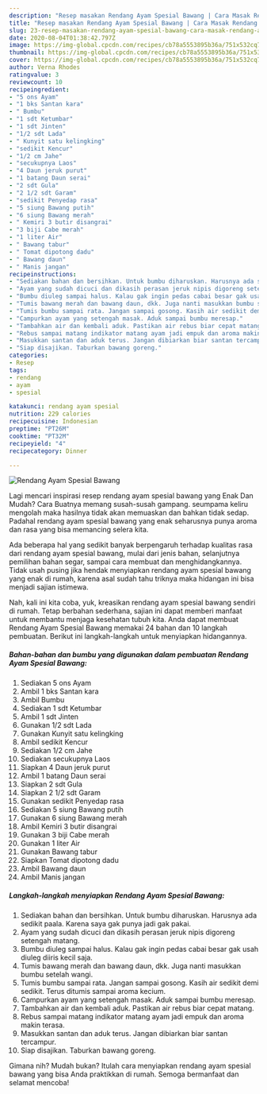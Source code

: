 ```yaml
---
description: "Resep masakan Rendang Ayam Spesial Bawang | Cara Masak Rendang Ayam Spesial Bawang Yang Bisa Manjain Lidah"
title: "Resep masakan Rendang Ayam Spesial Bawang | Cara Masak Rendang Ayam Spesial Bawang Yang Bisa Manjain Lidah"
slug: 23-resep-masakan-rendang-ayam-spesial-bawang-cara-masak-rendang-ayam-spesial-bawang-yang-bisa-manjain-lidah
date: 2020-08-04T01:38:42.797Z
image: https://img-global.cpcdn.com/recipes/cb78a5553895b36a/751x532cq70/rendang-ayam-spesial-bawang-foto-resep-utama.jpg
thumbnail: https://img-global.cpcdn.com/recipes/cb78a5553895b36a/751x532cq70/rendang-ayam-spesial-bawang-foto-resep-utama.jpg
cover: https://img-global.cpcdn.com/recipes/cb78a5553895b36a/751x532cq70/rendang-ayam-spesial-bawang-foto-resep-utama.jpg
author: Verna Rhodes
ratingvalue: 3
reviewcount: 10
recipeingredient:
- "5 ons Ayam"
- "1 bks Santan kara"
- " Bumbu"
- "1 sdt Ketumbar"
- "1 sdt Jinten"
- "1/2 sdt Lada"
- " Kunyit satu kelingking"
- "sedikit Kencur"
- "1/2 cm Jahe"
- "secukupnya Laos"
- "4 Daun jeruk purut"
- "1 batang Daun serai"
- "2 sdt Gula"
- "2 1/2 sdt Garam"
- "sedikit Penyedap rasa"
- "5 siung Bawang putih"
- "6 siung Bawang merah"
- " Kemiri 3 butir disangrai"
- "3 biji Cabe merah"
- "1 liter Air"
- " Bawang tabur"
- " Tomat dipotong dadu"
- " Bawang daun"
- " Manis jangan"
recipeinstructions:
- "Sediakan bahan dan bersihkan. Untuk bumbu diharuskan. Harusnya ada sedikit paala. Karena saya gak punya jadi gak pakai."
- "Ayam yang sudah dicuci dan dikasih perasan jeruk nipis digoreng setengah matang."
- "Bumbu diuleg sampai halus. Kalau gak ingin pedas cabai besar gak usah diuleg diiris kecil saja."
- "Tumis bawang merah dan bawang daun, dkk. Juga nanti masukkan bumbu setelah wangi."
- "Tumis bumbu sampai rata. Jangan sampai gosong. Kasih air sedikit demi sedikit. Terus ditumis sampai aroma kecium."
- "Campurkan ayam yang setengah masak. Aduk sampai bumbu meresap."
- "Tambahkan air dan kembali aduk. Pastikan air rebus biar cepat matang."
- "Rebus sampai matang indikator matang ayam jadi empuk dan aroma makin terasa."
- "Masukkan santan dan aduk terus. Jangan dibiarkan biar santan tercampur."
- "Siap disajikan. Taburkan bawang goreng."
categories:
- Resep
tags:
- rendang
- ayam
- spesial

katakunci: rendang ayam spesial 
nutrition: 229 calories
recipecuisine: Indonesian
preptime: "PT26M"
cooktime: "PT32M"
recipeyield: "4"
recipecategory: Dinner

---
```



![Rendang Ayam Spesial Bawang](https://img-global.cpcdn.com/recipes/cb78a5553895b36a/751x532cq70/rendang-ayam-spesial-bawang-foto-resep-utama.jpg)

Lagi mencari inspirasi resep rendang ayam spesial bawang yang Enak Dan Mudah? Cara Buatnya memang susah-susah gampang. seumpama keliru mengolah maka hasilnya tidak akan memuaskan dan bahkan tidak sedap. Padahal rendang ayam spesial bawang yang enak seharusnya punya aroma dan rasa yang bisa memancing selera kita.

Ada beberapa hal yang sedikit banyak berpengaruh terhadap kualitas rasa dari rendang ayam spesial bawang, mulai dari jenis bahan, selanjutnya pemilihan bahan segar, sampai cara membuat dan menghidangkannya. Tidak usah pusing jika hendak menyiapkan rendang ayam spesial bawang yang enak di rumah, karena asal sudah tahu triknya maka hidangan ini bisa menjadi sajian istimewa.




Nah, kali ini kita coba, yuk, kreasikan rendang ayam spesial bawang sendiri di rumah. Tetap berbahan sederhana, sajian ini dapat memberi manfaat untuk membantu menjaga kesehatan tubuh kita. Anda dapat membuat Rendang Ayam Spesial Bawang memakai 24 bahan dan 10 langkah pembuatan. Berikut ini langkah-langkah untuk menyiapkan hidangannya.

<!--inarticleads1-->

##### Bahan-bahan dan bumbu yang digunakan dalam pembuatan Rendang Ayam Spesial Bawang:

1. Sediakan 5 ons Ayam
1. Ambil 1 bks Santan kara
1. Ambil  Bumbu
1. Sediakan 1 sdt Ketumbar
1. Ambil 1 sdt Jinten
1. Gunakan 1/2 sdt Lada
1. Gunakan  Kunyit satu kelingking
1. Ambil sedikit Kencur
1. Sediakan 1/2 cm Jahe
1. Sediakan secukupnya Laos
1. Siapkan 4 Daun jeruk purut
1. Ambil 1 batang Daun serai
1. Siapkan 2 sdt Gula
1. Siapkan 2 1/2 sdt Garam
1. Gunakan sedikit Penyedap rasa
1. Sediakan 5 siung Bawang putih
1. Gunakan 6 siung Bawang merah
1. Ambil  Kemiri 3 butir disangrai
1. Gunakan 3 biji Cabe merah
1. Gunakan 1 liter Air
1. Gunakan  Bawang tabur
1. Siapkan  Tomat dipotong dadu
1. Ambil  Bawang daun
1. Ambil  Manis jangan




<!--inarticleads2-->

##### Langkah-langkah menyiapkan Rendang Ayam Spesial Bawang:

1. Sediakan bahan dan bersihkan. Untuk bumbu diharuskan. Harusnya ada sedikit paala. Karena saya gak punya jadi gak pakai.
1. Ayam yang sudah dicuci dan dikasih perasan jeruk nipis digoreng setengah matang.
1. Bumbu diuleg sampai halus. Kalau gak ingin pedas cabai besar gak usah diuleg diiris kecil saja.
1. Tumis bawang merah dan bawang daun, dkk. Juga nanti masukkan bumbu setelah wangi.
1. Tumis bumbu sampai rata. Jangan sampai gosong. Kasih air sedikit demi sedikit. Terus ditumis sampai aroma kecium.
1. Campurkan ayam yang setengah masak. Aduk sampai bumbu meresap.
1. Tambahkan air dan kembali aduk. Pastikan air rebus biar cepat matang.
1. Rebus sampai matang indikator matang ayam jadi empuk dan aroma makin terasa.
1. Masukkan santan dan aduk terus. Jangan dibiarkan biar santan tercampur.
1. Siap disajikan. Taburkan bawang goreng.




Gimana nih? Mudah bukan? Itulah cara menyiapkan rendang ayam spesial bawang yang bisa Anda praktikkan di rumah. Semoga bermanfaat dan selamat mencoba!
